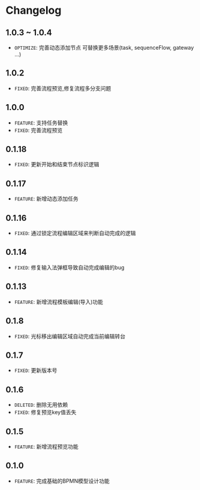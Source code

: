 # Changelog
## 1.0.3 ~ 1.0.4
* `OPTIMIZE`: 完善动态添加节点 可替换更多场景(task, sequenceFlow, gateway ...)
## 1.0.2
* `FIXED`: 完善流程预览,修复流程多分支问题
## 1.0.0
* `FEATURE`: 支持任务替换
* `FIXED`: 完善流程预览
## 0.1.18
* `FIXED`: 更新开始和结束节点标识逻辑
## 0.1.17
* `FEATURE`: 新增动态添加任务
## 0.1.16
* `FIXED`:   通过锁定流程编辑区域来判断自动完成的逻辑
## 0.1.14
* `FIXED`:   修复输入法弹框导致自动完成编辑的bug
## 0.1.13
* `FEATURE`: 新增流程模板编辑(导入)功能
## 0.1.8
* `FIXED`:   光标移出编辑区域自动完成当前编辑转台
## 0.1.7
* `FIXED`:   更新版本号
## 0.1.6
* `DELETED`: 删除无用依赖
* `FIXED`:   修复预览key值丢失
## 0.1.5
* `FEATURE`: 新增流程预览功能
## 0.1.0
* `FEATURE`: 完成基础的BPMN模型设计功能
